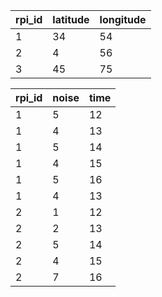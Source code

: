 | rpi_id | latitude | longitude |
|--------|----------|-----------|
| 1      | 34       | 54        |
| 2      | 4        | 56        |
| 3      | 45       | 75        |


| rpi_id | noise    | time      |
|--------|----------|-----------|
| 1      | 5        | 12        |
| 1      | 4        | 13        |
| 1      | 5        | 14        |
| 1      | 4        | 15        |
| 1      | 5        | 16        |
| 1      | 4        | 13        |
| 2      | 1        | 12        |
| 2      | 2        | 13        |
| 2      | 5        | 14        |
| 2      | 4        | 15        |
| 2      | 7        | 16        |